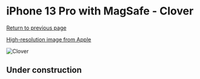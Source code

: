 # iPhone 13 Pro with MagSafe - Clover

[Return to previous page](/iphone_13)

[High-resolution image from Apple](https://store.storeimages.cdn-apple.com/8756/as-images.apple.com/is/MM2F3?wid=4500&hei=4500&fmt=png)

<div style="width: 500px"><img src="/almost_uncompressed/MM2F3.webp" alt="Clover"></div>

## Under construction

